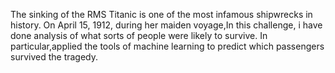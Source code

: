 The sinking of the RMS Titanic is one of the most infamous shipwrecks in history.  On April 15, 1912, during her maiden voyage,In this challenge, i have done analysis of what sorts of people were likely to survive. In particular,applied the tools of machine learning to predict which passengers survived the tragedy.
